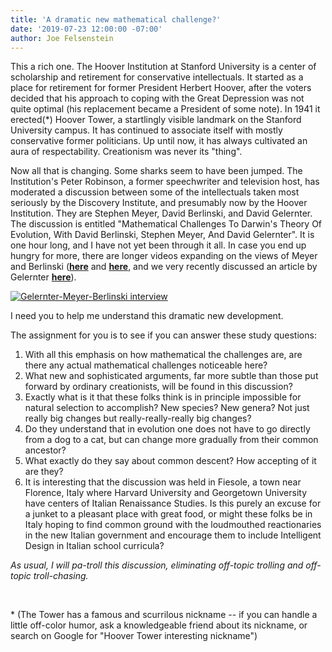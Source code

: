 ```yaml
---
title: 'A dramatic new mathematical challenge?'
date: '2019-07-23 12:00:00 -07:00'
author: Joe Felsenstein
---
```


This a rich one.   The Hoover Institution at Stanford University is a center of scholarship and retirement for
conservative intellectuals.  It started as a place for retirement for former President Herbert Hoover, after the
voters decided that his approach to coping with the Great Depression was not
quite optimal (his replacement
became a President of some note).  In 1941 it erected(*) Hoover Tower, a startlingly visible landmark on
the Stanford University campus.  It has continued to associate itself with mostly conservative former
politicians.  Up until now, it has always cultivated an aura of respectability.  Creationism was never its
"thing".

Now all that is changing.  Some sharks seem to have been jumped.  The Institution's Peter Robinson, a former speechwriter and
television host, has moderated a discussion between some of the intellectuals taken most seriously by the
Discovery Institute, and presumably now by the Hoover Institution.  They are Stephen Meyer, David Berlinski, and David Gelernter. The discussion is entitled
"Mathematical Challenges To Darwin's Theory Of Evolution, With David Berlinski, Stephen Meyer, And David
Gelernter".  It is one hour long, and I have not yet been through it all.  In case you end up hungry for more,
there are longer videos expanding on the views of Meyer and Berlinski (<a
href="https://www.youtube.com/watch?v=FDSpLBNQk5I"><strong>here</strong></a> and <a
href="https://www.youtube.com/watch?v=LuEaJDksxls"><strong>here</strong></a>, and we very recently discussed an
article by Gelernter <a href="https://pandasthumb.org/archives/2019/05/David-Gelernter-gives-up-on-Darwin.html"><strong>here</strong></a>).

[![Gelernter-Meyer-Berlinski interview](http://img.youtube.com/vi/noj4phMT9OE/0.jpg)](http://www.youtube.com/watch?v=noj4phMT9OE)


I need you to help me understand this dramatic new development.

<!--more-->

The assignment for you is to see if you can answer these study questions:

<ol>
<li> With all this emphasis on how mathematical the challenges are, are there any actual mathematical challenges
noticeable here?</li>

<li> What new and sophisticated arguments, far more subtle than those put forward by ordinary creationists, will
be found in this discussion?</li>

<li> Exactly what is it that these folks think is in principle impossible for natural selection to
accomplish? New species?  New genera?  Not just really big changes but really-really-really big changes?</li>

<li> Do they understand that in evolution one does not have to go directly from a dog to a cat, but can change more gradually from
their common ancestor?</li>

<li> What exactly do they say about common descent?  How accepting of it are they?</li>

<li> It is interesting that the discussion was held in Fiesole, a town near Florence, Italy where Harvard
University and Georgetown University have centers of Italian Renaissance Studies. Is this purely an
excuse for a junket to a pleasant place with great food, or might these folks be in Italy hoping to find common
ground with the loudmouthed reactionaries in the new Italian government and encourage them to include 
Intelligent Design in Italian school curricula?</li>

</ol>

<em>As usual, I will pa-troll this discussion, eliminating off-topic trolling and off-topic troll-chasing.</em>

&nbsp;

<p>
* (The Tower has a famous and scurrilous nickname -- if you can handle a little off-color humor, ask a knowledgeable friend about its nickname, or search on Google for "Hoover Tower interesting nickname")
</p>
